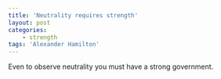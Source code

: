 ```yaml
---
title: 'Neutrality requires strength'
layout: post
categories:
    - strength
tags: 'Alexander Hamilton'
---
```


Even to observe neutrality you must have a strong government.